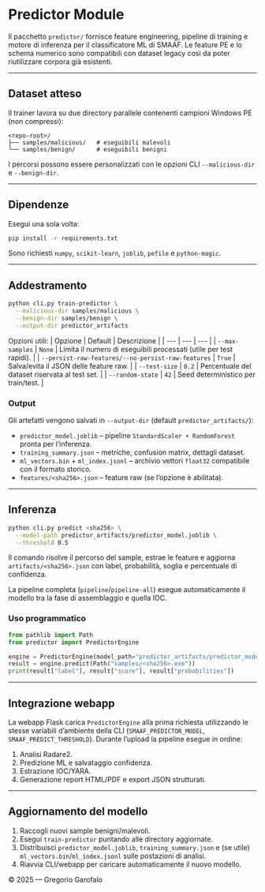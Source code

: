 # Predictor Module

Il pacchetto `predictor/` fornisce feature engineering, pipeline di training e
motore di inferenza per il classificatore ML di SMAAF. Le feature PE e lo schema
numerico sono compatibili con dataset legacy così da poter riutilizzare corpora
già esistenti.

---

## Dataset atteso
Il trainer lavora su due directory parallele contenenti campioni Windows PE
(non compressi):
```
<repo-root>/
├── samples/malicious/   # eseguibili malevoli
└── samples/benign/      # eseguibili benigni
```
I percorsi possono essere personalizzati con le opzioni CLI `--malicious-dir`
 e `--benign-dir`.

---

## Dipendenze
Esegui una sola volta:
```bash
pip install -r requirements.txt
```
Sono richiesti `numpy`, `scikit-learn`, `joblib`, `pefile` e `python-magic`.

---

## Addestramento
```bash
python cli.py train-predictor \
  --malicious-dir samples/malicious \
  --benign-dir samples/benign \
  --output-dir predictor_artifacts
```

Opzioni utili:
| Opzione | Default | Descrizione |
| --- | --- | --- |
| `--max-samples` | `None` | Limita il numero di eseguibili processati (utile per test rapidi). |
| `--persist-raw-features/--no-persist-raw-features` | `True` | Salva/evita il JSON delle feature raw. |
| `--test-size` | `0.2` | Percentuale del dataset riservata al test set. |
| `--random-state` | `42` | Seed deterministico per train/test. |

### Output
Gli artefatti vengono salvati in `--output-dir` (default `predictor_artifacts/`):
* `predictor_model.joblib` – pipeline `StandardScaler + RandomForest` pronta per
  l’inferenza.
* `training_summary.json` – metriche, confusion matrix, dettagli dataset.
* `ml_vectors.bin` + `ml_index.jsonl` – archivio vettori `float32` compatibile
  con il formato storico.
* `features/<sha256>.json` – feature raw (se l’opzione è abilitata).

---

## Inferenza
```bash
python cli.py predict <sha256> \
  --model-path predictor_artifacts/predictor_model.joblib \
  --threshold 0.5
```
Il comando risolve il percorso del sample, estrae le feature e aggiorna
`artifacts/<sha256>.json` con label, probabilità, soglia e percentuale di
confidenza.

La pipeline completa (`pipeline`/`pipeline-all`) esegue automaticamente il
modello tra la fase di assemblaggio e quella IOC.

### Uso programmatico
```python
from pathlib import Path
from predictor import PredictorEngine

engine = PredictorEngine(model_path="predictor_artifacts/predictor_model.joblib")
result = engine.predict(Path("samples/<sha256>.exe"))
print(result["label"], result["score"], result["probabilities"])
```

---

## Integrazione webapp
La webapp Flask carica `PredictorEngine` alla prima richiesta utilizzando le
stesse variabili d’ambiente della CLI (`SMAAF_PREDICTOR_MODEL`,
`SMAAF_PREDICT_THRESHOLD`). Durante l’upload la pipeline esegue in ordine:
1. Analisi Radare2.
2. Predizione ML e salvataggio confidenza.
3. Estrazione IOC/YARA.
4. Generazione report HTML/PDF e export JSON strutturati.

---

## Aggiornamento del modello
1. Raccogli nuovi sample benigni/malevoli.
2. Esegui `train-predictor` puntando alle directory aggiornate.
3. Distribuisci `predictor_model.joblib`, `training_summary.json` e (se utile)
   `ml_vectors.bin`/`ml_index.jsonl` sulle postazioni di analisi.
4. Riavvia CLI/webapp per caricare automaticamente il nuovo modello.

© 2025 — Gregorio Garofalo
